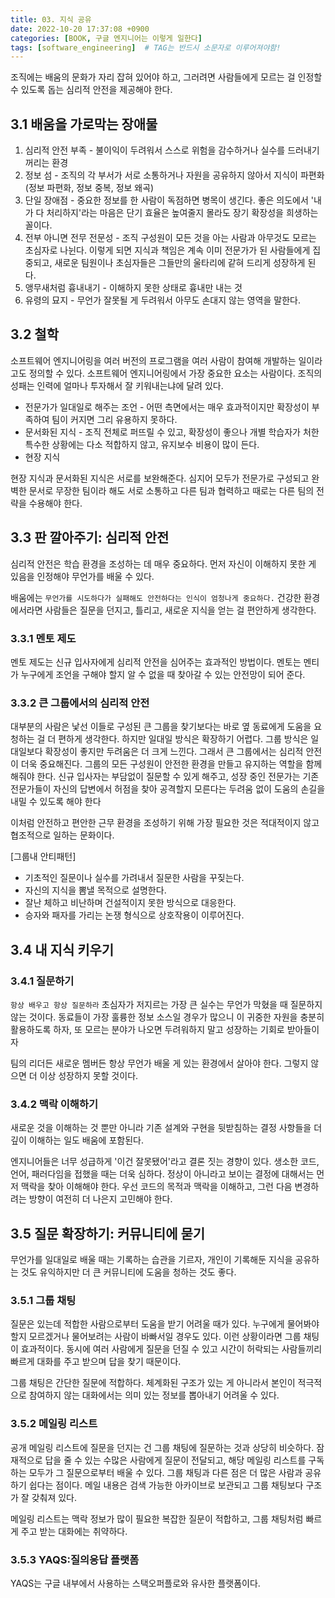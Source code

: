 ```yaml
---
title: 03. 지식 공유
date: 2022-10-20 17:37:08 +0900
categories: [BOOK, 구글 엔지니어는 이렇게 일한다]
tags: [software_engineering]  # TAG는 반드시 소문자로 이루어져야함!
---
```


조직에는 배움의 문화가 자리 잡혀 있어야 하고, 그러려면 사람들에게 모르는 걸 인정할 수 있도록 돕는 심리적 안전을 제공해야 한다.

## 3.1 배움을 가로막는 장애물
1. 심리적 안전 부족 - 불이익이 두려워서 스스로 위험을 감수하거나 실수를 드러내기 꺼리는 환경
2. 정보 섬 - 조직의 각 부서가 서로 소통하거나 자원을 공유하지 않아서 지식이 파편화(정보 파편화, 정보 중복, 정보 왜곡)
3. 단일 장애점 - 중요한 정보를 한 사람이 독점하면 병목이 생긴다. 좋은 의도에서 '내가 다 처리하지'라는 마음은 단기 효율은 높여줄지 몰라도 장기 확장성을 희생하는 꼴이다.
4. 전부 아니면 전무 전문성 - 조직 구성원이 모든 것을 아는 사람과 아무것도 모르는 초심자로 나뉜다. 이렇게 되면 지식과 책임은 계속 이미 전문가가 된 사람들에게 집중되고, 새로운 팀원이나 초심자들은 그들만의 울타리에 같혀 드리게 성장하게 된다.
5. 앵무새처럼 흉내내기 - 이해하지 못한 상태로 흉내만 내는 것
6. 유령의 묘지 - 무언가 잘못될 게 두려워서 아무도 손대지 않는 영역을 말한다.

## 3.2 철학
소프트웨어 엔지니어링을 여러 버전의 프로그램을 여러 사람이 참여해 개발하는 일이라고도 정의할 수 있다. 소프트웨어 엔지니어링에서 가장 중요한 요소는 사람이다. 조직의 성패는 인력에 얼마나 투자해서 잘 키워내는냐에 달려 있다.

* 전문가가 일대일로 해주는 조언 - 어떤 측면에서는 매우 효과적이지만 확장성이 부족하여 팀이 커지면 그리 유용하지 못하다.
* 문서화된 지식 - 조직 전체로 퍼뜨릴 수 있고, 확장성이 좋으나 개별 학습자가 처한 특수한 상황에는 다소 적합하지 않고, 유지보수 비용이 많이 든다.
* 현장 지식

현장 지식과 문서화된 지식은 서로를 보완해준다. 심지어 모두가 전문가로 구성되고 완벽한 문서로 무장한 팀이라 해도 서로 소통하고 다른 팀과 협력하고 때로는 다른 팀의 전략을 수용해야 한다.

## 3.3 판 깔아주기: 심리적 안전
심리적 안전은 학습 환경을 조성하는 데 매우 중요하다. 먼저 자신이 이해하지 못한 게 있음을 인정해야 무언가를 배울 수 있다.

배움에는 `무언가를 시도하다가 실패해도 안전하다는 인식이 엄청나게 중요하다.` 건강한 환경에서라면 사람들은 질문을 던지고, 틀리고, 새로운 지식을 얻는 걸 편안하게 생각한다.

### 3.3.1 멘토 제도
멘토 제도는 신규 입사자에게 심리적 안전을 심어주는 효과적인 방법이다. 멘토는 멘티가 누구에게 조언을 구해야 할지 알 수 없을 때 찾아갈 수 있는 안전망이 되어 준다.

### 3.3.2 큰 그룹에서의 심리적 안전
대부분의 사람은 낯선 이들로 구성된 큰 그룹을 찾기보다는 바로 옆 동료에게 도움을 요청하는 걸 더 편하게 생각한다. 하지만 일대일 방식은 확장하기 어렵다. 그룹 방식은 일대일보다 확장성이 좋지만 두려움은 더 크게 느낀다. 그래서 큰 그룹에서는 심리적 안전이 더욱 중요해진다. 그룹의 모든 구성원이 안전한 환경을 만들고 유지하는 역할을 함께 해줘야 한다. 신규 입사자는 부담없이 질문할 수 있게 해주고, 성장 중인 전문가는 기존 전문가들이 자신의 답변에서 허점을 찾아 공격할지 모른다는 두려움 없이 도움의 손길을 내밀 수 있도록 해야 한다

이처럼 안전하고 편안한 근무 환경을 조성하기 위해 가장 필요한 것은 적대적이지 않고 협조적으로 일하는 문화이다.

[그룹내 안티패턴]
* 기초적인 질문이나 실수를 가려내서 질문한 사람을 꾸짖는다.
* 자신의 지식을 뽐낼 목적으로 설명한다.
* 잘난 체하고 비난하며 건설적이지 못한 방식으로 대응한다.
* 승자와 패자를 가리는 논쟁 형식으로 상호작용이 이루어진다.

## 3.4 내 지식 키우기
### 3.4.1 질문하기
`항상 배우고 항상 질문하라` 초심자가 저지르는 가장 큰 실수는 무언가 막혔을 때 질문하지 않는 것이다. 동료들이 가장 훌륭한 정보 소스일 경우가 많으니 이 귀중한 자원을 충분히 활용하도록 하자, 또 모르는 분야가 나오면 두려워하지 말고 성장하는 기회로 받아들이자

팀의 리더든 새로운 멤버든 항상 무언가 배울 게 있는 환경에서 살아야 한다. 그렇지 않으면 더 이상 성장하지 못할 것이다.

### 3.4.2 맥락 이해하기
새로운 것을 이해하는 것 뿐만 아니라 기존 설계와 구현을 뒷받침하는 결정 사항들을 더 깊이 이해하는 일도 배움에 포함된다.

엔지니어들은 너무 성급하게 '이건 잘못됐어'라고 결론 짓는 경향이 있다. 생소한 코드, 언어, 패러다임을 접했을 때는 더욱 심하다. 정상이 아니라고 보이는 결정에 대해서는 먼저 맥락을 찾아 이해해야 한다. 우선 코드의 목적과 맥락을 이해하고, 그런 다음 변경하려는 방향이 여전히 더 나은지 고민해야 한다.

## 3.5 질문 확장하기: 커뮤니티에 묻기
무언가를 일대일로 배울 때는 기록하는 습관을 기르자, 개인이 기록해둔 지식을 공유하는 것도 유익하지만 더 큰 커뮤니티에 도움을 청하는 것도 좋다.

### 3.5.1 그룹 채팅
질문은 있는데 적합한 사람으로부터 도움을 받기 어려울 때가 있다. 누구에게 물어봐야할지 모르겠거나 물어보려는 사람이 바빠서일 경우도 있다. 이런 상황이라면 그룹 채팅이 효과적이다. 동시에 여러 사람에게 질문을 던질 수 있고 시간이 허락되는 사람들끼리 빠르게 대화를 주고 받으며 답을 찾기 때문이다.

그룹 채팅은 간단한 질문에 적합하다. 체계화된 구조가 있는 게 아니라서 본인이 적극적으로 참여하지 않는 대화에서는 의미 있는 정보를 뽑아내기 어려울 수 있다.

### 3.5.2 메일링 리스트
공개 메일링 리스트에 질문을 던지는 건 그룹 채팅에 질문하는 것과 상당히 비슷하다. 잠재적으로 답을 줄 수 있는 수많은 사람에게 질문이 전달되고, 해당 메일링 리스트를 구독하는 모두가 그 질문으로부터 배울 수 있다. 그룹 채팅과 다른 점은 더 많은 사람과 공유하기 쉽다는 점이다. 메일 내용은 검색 가능한 아카이브로 보관되고 그룹 채팅보다 구조가 잘 갖춰져 있다.

메일링 리스트는 맥락 정보가 많이 필요한 복잡한 질문이 적합하고, 그룹 채팅처럼 빠르게 주고 받는 대화에는 취약하다.

### 3.5.3 YAQS:질의응답 플랫폼
YAQS는 구글 내부에서 사용하는 스택오퍼플로와 유사한 플랫폼이다.
